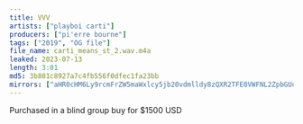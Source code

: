 ```yaml
---
title: VVV
artists: ["playboi carti"]
producers: ["pi'erre bourne"]
tags: ["2019", "OG file"]
file_name: carti_means_st_2.wav.m4a
leaked: 2023-07-13
length: 3:01
md5: 3b801c8927a7c4fb556f0dfec1fa23bb
mirrors: ["aHR0cHM6Ly9rcmFrZW5maWxlcy5jb20vdmlldy8zQXR2TFE0VWFNL2ZpbGUuaHRtbA==", "aHR0cHM6Ly9kYnJlZS5vcmcvdi9kY2JlMTY="]
---
```

Purchased in a blind group buy for $1500 USD

